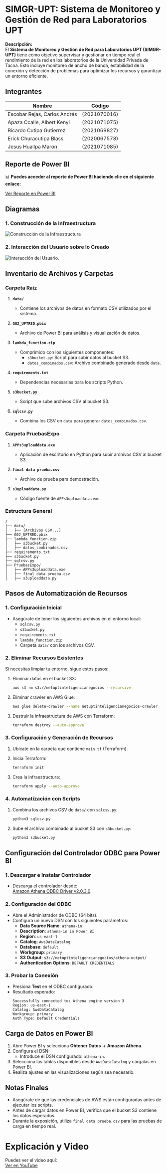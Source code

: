 # SIMGR-UPT: Sistema de Monitoreo y Gestión de Red para Laboratorios UPT

**Descripción:**  
El **Sistema de Monitoreo y Gestión de Red para Laboratorios UPT (SIMGR-UPT)** tiene como objetivo supervisar y gestionar en tiempo real el rendimiento de la red en los laboratorios de la Universidad Privada de Tacna. Esto incluye monitoreo de ancho de banda, estabilidad de la conexión y detección de problemas para optimizar los recursos y garantizar un entorno eficiente.



## Integrantes

| Nombre                             | Código             |
|------------------------------------|-------------------|
| Escobar Rejas, Carlos Andrés       | (2021070016)       |
| Apaza Ccalle, Albert Kenyi         | (2021071075)       |
| Ricardo Cutipa Gutierrez           | (2021069827)       |
| Erick Churacutipa Blass            | (2020067578)       |
| Jesus Huallpa Maron                | (2021071085)       |


## Reporte de Power BI
📊 **Puedes acceder al reporte de Power BI haciendo clic en el siguiente enlace:**

[Ver Reporte en Power BI](https://app.powerbi.com/view?r=eyJrIjoiNjMxZDkyYjQtMDFhMy00NTdkLTlkNzYtOWExODc5MGU0YmE3IiwidCI6IjE2NzFiMjY2LTJhNDktNDYyYi05Zjk1LWU4MzFjOGRlMDRkOSIsImMiOjEwfQ%3D%3D)


## Diagramas

### 1. Construcción de la Infraestructura
![Construcción de la Infraestructura](media/diagramaBrainboard.png)

### 2. Interacción del Usuario sobre lo Creado
![Interacción del Usuario](media/Brainboard-athena.png).


## Inventario de Archivos y Carpetas

### Carpeta Raíz

1. **`data/`**  
   - Contiene los archivos de datos en formato CSV utilizados por el sistema.

2. **`G02_UPTRED.pbix`**  
   - Archivo de Power BI para análisis y visualización de datos.

3. **`lambda_function.zip`**  
   - Comprimido con los siguientes componentes:
     - `s3bucket.py`: Script para subir datos al bucket S3.
     - `datos_combinados.csv`: Archivo combinado generado desde `data`.

4. **`requirements.txt`**  
   - Dependencias necesarias para los scripts Python.

5. **`s3bucket.py`**  
   - Script que sube archivos CSV al bucket S3.

6. **`sqlcsv.py`**  
   - Combina los CSV en `data` para generar `datos_combinados.csv`.

### Carpeta PruebasExpo

1. **`APPs3uploaddata.exe`**  
   - Aplicación de escritorio en Python para subir archivos CSV al bucket S3.

2. **`final data prueba.csv`**  
   - Archivo de prueba para demostración.

3. **`s3uploaddata.py`**  
   - Código fuente de `APPs3uploaddata.exe`.

### Estructura General

```
/
├── data/
│   ├── [Archivos CSV...]
├── G02_UPTRED.pbix
├── lambda_function.zip
│   ├── s3bucket.py
│   ├── datos_combinados.csv
├── requirements.txt
├── s3bucket.py
├── sqlcsv.py
├── PruebasExpo/
│   ├── APPs3uploaddata.exe
│   ├── final data prueba.csv
│   ├── s3uploaddata.py
```

## Pasos de Automatización de Recursos

### 1. Configuración Inicial

- Asegúrate de tener los siguientes archivos en el entorno local:
  - `sqlcsv.py`
  - `s3bucket.py`
  - `requirements.txt`
  - `lambda_function.zip`
  - Carpeta `data/` con los archivos CSV.

### 2. Eliminar Recursos Existentes

Si necesitas limpiar tu entorno, sigue estos pasos:

1. Eliminar datos en el bucket S3:
   ```bash
   aws s3 rm s3://netuptinteligencianegocios --recursive
   ```

2. Eliminar crawler en AWS Glue:
   ```bash
   aws glue delete-crawler --name netuptinteligencianegocios-crawler
   ```

3. Destruir la infraestructura de AWS con Terraform:
   ```bash
   terraform destroy --auto-approve
   ```

### 3. Configuración y Generación de Recursos

1. Ubícate en la carpeta que contiene `main.tf` (Terraform).

2. Inicia Terraform:
   ```bash
   terraform init
   ```

3. Crea la infraestructura:
   ```bash
   terraform apply --auto-approve
   ```

### 4. Automatización con Scripts

1. Combina los archivos CSV de `data/` con `sqlcsv.py`:
   ```bash
   python3 sqlcsv.py
   ```

2. Sube el archivo combinado al bucket S3 con `s3bucket.py`:
   ```bash
   python3 s3bucket.py
   ```

## Configuración del Controlador ODBC para Power BI

### 1. Descargar e Instalar Controlador

- Descarga el controlador desde:  
  [Amazon Athena ODBC Driver v2.0.3.0](https://downloads.athena.us-east-1.amazonaws.com/drivers/ODBC/v2.0.3.0/Windows/AmazonAthenaODBC-2.0.3.0.msi).

### 2. Configuración del ODBC

- Abre el Administrador de ODBC (64 bits).
- Configura un nuevo DSN con los siguientes parámetros:
  - **Data Source Name**: `athena-in`
  - **Description**: `athena-in in Power BI`
  - **Region**: `us-east-1`
  - **Catalog**: `AwsDataCatalog`
  - **Database**: `default`
  - **Workgroup**: `primary`
  - **S3 Output**: `s3://netuptinteligencianegocios/athena-output/`
  - **Authentication Options**: `DEFAULT CREDENTIALS`

### 3. Probar la Conexión

- Presiona **Test** en el ODBC configurado.
- Resultado esperado:
  ```
  Successfully connected to: Athena engine version 3
  Region: us-east-1
  Catalog: AwsDataCatalog
  Workgroup: primary
  Auth Type: Default Credentials
  ```

## Carga de Datos en Power BI

1. Abre Power BI y selecciona **Obtener Datos → Amazon Athena**.
2. Configura el DSN:
   - Introduce el DSN configurado: `athena-in`.
3. Selecciona las tablas disponibles desde `AwsDataCatalog` y cárgalas en Power BI.
4. Realiza ajustes en las visualizaciones según sea necesario.

## Notas Finales

- Asegúrate de que las credenciales de AWS están configuradas antes de ejecutar los scripts.
- Antes de cargar datos en Power BI, verifica que el bucket S3 contiene los datos esperados.
- Durante la exposición, utiliza `final data prueba.csv` para las pruebas de carga en tiempo real.

# Explicación y Video
Puedes ver el video aquí:  
[Ver en YouTube](https://youtu.be/sGZVTyP8z5c)

